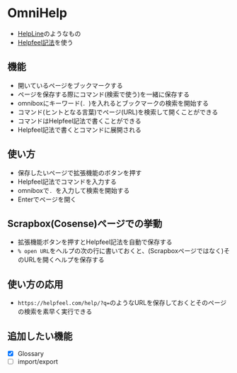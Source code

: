 # OmniHelp

- [HelpLine](https://chromewebstore.google.com/detail/helpline/mbefahemlcpokleccibpeldmeagclcjp)のようなもの
- [Helpfeel記法](https://helpfeel.com/help/--6731b3d15a10b366de566887)を使う

## 機能
- 開いているページをブックマークする
- ページを保存する際にコマンド(検索で使う)を一緒に保存する
- omniboxにキーワード(`. `)を入れるとブックマークの検索を開始する
- コマンド(ヒントとなる言葉)でページ(URL)を検索して開くことができる
- コマンドはHelpfeel記法で書くことができる
- Helpfeel記法で書くとコマンドに展開される

## 使い方
- 保存したいページで拡張機能のボタンを押す
- Helpfeel記法でコマンドを入力する
- omniboxで`. `を入力して検索を開始する
- Enterでページを開く

## Scrapbox(Cosense)ページでの挙動
- 拡張機能ボタンを押すとHelpfeel記法を自動で保存する
- `% open URL`をヘルプの次の行に書いておくと、(Scrapboxページではなく)そのURLを開くヘルプを保存する

## 使い方の応用
- `https://helpfeel.com/help/?q=`のようなURLを保存しておくとそのページの検索を素早く実行できる

## 追加したい機能
- [x] Glossary
- [ ] import/export

